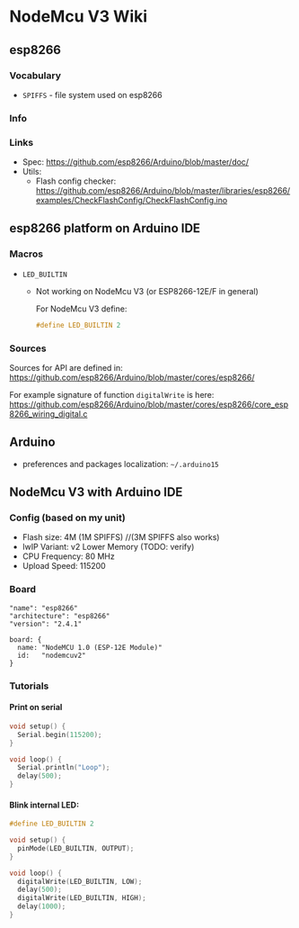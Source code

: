 # NodeMcu V3 Wiki

## esp8266

### Vocabulary

* `SPIFFS` - file system used on esp8266 

### Info

### Links

* Spec: https://github.com/esp8266/Arduino/blob/master/doc/
* Utils:
	* Flash config checker: https://github.com/esp8266/Arduino/blob/master/libraries/esp8266/examples/CheckFlashConfig/CheckFlashConfig.ino

## esp8266 platform on Arduino IDE

### Macros

* `LED_BUILTIN`
	* Not working on NodeMcu V3 (or ESP8266-12E/F in general)

	  For NodeMcu V3 define:

	  ```c
	  #define LED_BUILTIN 2
	  ```

### Sources

Sources for API are defined in: https://github.com/esp8266/Arduino/blob/master/cores/esp8266/ 

For example signature of function `digitalWrite` is here: https://github.com/esp8266/Arduino/blob/master/cores/esp8266/core_esp8266_wiring_digital.c


## Arduino

* preferences and packages localization: `~/.arduino15`

## NodeMcu V3 with Arduino IDE

### Config (based on my unit)

* Flash size: 4M (1M SPIFFS) //(3M SPIFFS also works)
* lwIP Variant: v2 Lower Memory (TODO: verify)
* CPU Frequency: 80 MHz
* Upload Speed: 115200

### Board

```
"name": "esp8266"
"architecture": "esp8266"
"version": "2.4.1"
```

```
board: {
  name: "NodeMCU 1.0 (ESP-12E Module)"
  id:   "nodemcuv2"
}
```


### Tutorials

#### Print on serial

```c
void setup() {
  Serial.begin(115200);
}

void loop() {
  Serial.println("Loop");
  delay(500);
}
```


#### Blink internal LED:

```c
#define LED_BUILTIN 2

void setup() {
  pinMode(LED_BUILTIN, OUTPUT);
}

void loop() {
  digitalWrite(LED_BUILTIN, LOW);
  delay(500);
  digitalWrite(LED_BUILTIN, HIGH);
  delay(1000);
}
```


